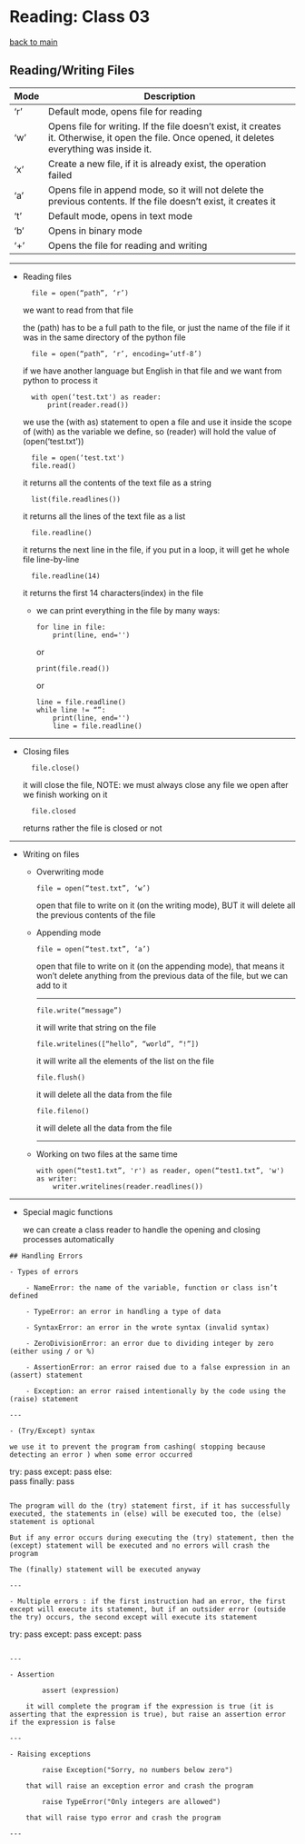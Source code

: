
# Reading: Class 03
 [back to main](../README.md)

## Reading/Writing Files

| Mode | Description |
| - | - |
| ‘r’ | Default mode, opens file for reading |
| ‘w’ | Opens file for writing. If the file doesn’t exist, it creates it. Otherwise, it open the file. Once opened, it deletes everything was inside it. |
| ‘x’ | Create a new file, if it is already exist, the operation failed |
| ‘a’ | Opens file in append mode, so it will not delete the previous contents. If the file doesn’t exist, it creates it |
| ‘t’ | Default mode, opens in text mode |
| ‘b’ | Opens in binary mode |
| ‘+’ | Opens the file for reading and writing |

---

- Reading files

        file = open(“path”, ‘r’) 

    we want to read from that file

    the (path) has to be a full path to the file, or just the name of the file if it was in the same directory of the python file

        file = open(“path”, ‘r’, encoding=’utf-8’) 

    if we have another language but English in that file and we want from python to process it

        with open(‘test.txt') as reader:
            print(reader.read())

    we use the (with as) statement to open a file and use it inside the scope of (with) as the variable we define, so (reader) will hold the value of (open(‘test.txt'))

        file = open(‘test.txt')
        file.read() 

    it returns all the contents of the text file as a string 

        list(file.readlines()) 

    it returns all the lines of the text file as a list 

        file.readline() 

    it returns the next line in the file, if you put in a loop, it will get he whole file line-by-line

        file.readline(14)

    it returns the first 14 characters(index) in the file

  - we can print everything in the file by many ways:

        for line in file:
            print(line, end='')

    or

        print(file.read())

    or

        line = file.readline()
        while line != “”:  
            print(line, end='')
            line = file.readline()

---
- Closing files

        file.close()

    it will close the file, NOTE: we must always close any file we open after we finish working on it  

        file.closed 

    returns rather the file is closed or not

---

- Writing on files

  - Overwriting mode
  
        file = open(“test.txt”, ‘w’) 

    open that file to write on it (on the writing mode), BUT it will delete all the previous contents of the file

  - Appending mode

        file = open(“test.txt”, ‘a’) 

    open that file to write on it (on the appending mode), that means it won’t delete anything from the previous data of the file, but we can add to it

    ---

        file.write(“message”) 

    it will write that string on the file 

        file.writelines([“hello”, “world”, “!”]) 

    it will write all the elements of the list on the file 

        file.flush() 

    it will delete all the data from the file 

        file.fileno() 

    it will delete all the data from the file 

    ---

  - Working on two files at the same time

        with open(“test1.txt”, 'r') as reader, open(“test1.txt”, 'w') as writer: 
            writer.writelines(reader.readlines())

---

- Special magic functions

    we can create a class reader to handle the opening and closing processes automatically

```
## Handling Errors

- Types of errors

    - NameError: the name of the variable, function or class isn’t defined  

    - TypeError: an error in handling a type of data

    - SyntaxError: an error in the wrote syntax (invalid syntax)

    - ZeroDivisionError: an error due to dividing integer by zero (either using / or %) 

    - AssertionError: an error raised due to a false expression in an (assert) statement 

    - Exception: an error raised intentionally by the code using the (raise) statement

---

- (Try/Except) syntax

we use it to prevent the program from cashing( stopping because detecting an error ) when some error occurred 

```
try: 
 	pass
except:
  	pass
else: 	
      	pass
finally: 
 	pass
```

The program will do the (try) statement first, if it has successfully executed, the statements in (else) will be executed too, the (else) statement is optional

But if any error occurs during executing the (try) statement, then the (except) statement will be executed and no errors will crash the program 

The (finally) statement will be executed anyway

---

- Multiple errors : if the first instruction had an error, the first except will execute its statement, but if an outsider error (outside the try) occurs, the second except will execute its statement

```
try: 
 	pass
except:
  	pass
except:
  	pass
```

---

- Assertion

        assert (expression)

    it will complete the program if the expression is true (it is asserting that the expression is true), but raise an assertion error if the expression is false

---

- Raising exceptions

        raise Exception("Sorry, no numbers below zero")

    that will raise an exception error and crash the program

        raise TypeError("Only integers are allowed")

    that will raise typo error and crash the program

---